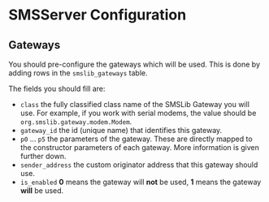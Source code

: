 # SMSServer Configuration

## Gateways

You should pre-configure the gateways which will be used. This is done by adding rows in the `smslib_gateways` table.

The fields you should fill are:

* `class` the fully classified class name of the SMSLib Gateway you will use. For example, if you work with serial modems, the value should be `org.smslib.gateway.modem.Modem`.
* `gateway_id` the id (unique name) that identifies this gateway.
* `p0` ... `p5` the parameters of the gateway. These are directly mapped to the constructor parameters of each gateway. More information is given further down.
* `sender_address` the custom originator address that this gateway should use.
* `is_enabled` **0** means the gateway will **not** be used, **1** means the gateway **will** be used.

